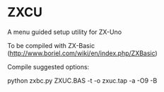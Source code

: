 # ZXCU
A menu guided setup utility for ZX-Uno

To be compiled with ZX-Basic (http://www.boriel.com/wiki/en/index.php/ZXBasic)

Compile suggested options:

python zxbc.py ZXUC.BAS -t -o zxuc.tap -a -O9 -B